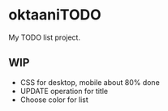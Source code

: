 # oktaaniTODO

My TODO list project.

## WIP
- CSS for desktop, mobile about 80% done
- UPDATE operation for title
- Choose color for list

